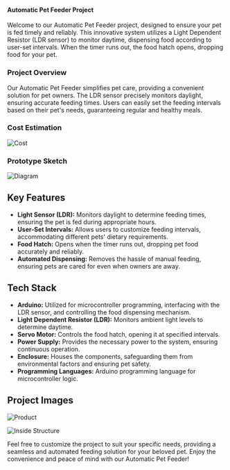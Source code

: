 #### Automatic Pet Feeder Project

Welcome to our Automatic Pet Feeder project, designed to ensure your pet is fed timely and reliably. This innovative system utilizes a Light Dependent Resistor (LDR sensor) to monitor daytime, dispensing food according to user-set intervals. When the timer runs out, the food hatch opens, dropping food for your pet.

### Project Overview

Our Automatic Pet Feeder simplifies pet care, providing a convenient solution for pet owners. The LDR sensor precisely monitors daylight, ensuring accurate feeding times. Users can easily set the feeding intervals based on their pet's needs, guaranteeing regular and healthy meals.

### Cost Estimation

![Cost](https://github.com/Avineesh28/Automatic-Pet-Feeder-System/assets/79737929/ed455ecc-3e35-4542-8697-231638526558)


### Prototype Sketch

![Diagram](https://github.com/Avineesh28/Automatic-Pet-Feeder-System/assets/79737929/2d1b036e-7ff0-436e-b88e-759ee7bc47e2)

## Key Features

- **Light Sensor (LDR):** Monitors daylight to determine feeding times, ensuring the pet is fed during appropriate hours.
- **User-Set Intervals:** Allows users to customize feeding intervals, accommodating different pets' dietary requirements.
- **Food Hatch:** Opens when the timer runs out, dropping pet food accurately and reliably.
- **Automated Dispensing:** Removes the hassle of manual feeding, ensuring pets are cared for even when owners are away.

## Tech Stack

- **Arduino:** Utilized for microcontroller programming, interfacing with the LDR sensor, and controlling the food dispensing mechanism.
- **Light Dependent Resistor (LDR):** Monitors ambient light levels to determine daytime.
- **Servo Motor:** Controls the food hatch, opening it at specified intervals.
- **Power Supply:** Provides the necessary power to the system, ensuring continuous operation.
- **Enclosure:** Houses the components, safeguarding them from environmental factors and ensuring pet safety.
- **Programming Languages:** Arduino programming language for microcontroller logic.

## Project Images

![Product](https://github.com/Avineesh28/Automatic-Pet-Feeder-System/assets/79737929/2e0129b3-e27b-4b75-bfe1-40c327a62426)

![Inside Structure](https://github.com/Avineesh28/Automatic-Pet-Feeder-System/assets/79737929/318812c9-f301-4827-ac61-6f06bb1aeee5)

Feel free to customize the project to suit your specific needs, providing a seamless and automated feeding solution for your beloved pet. Enjoy the convenience and peace of mind with our Automatic Pet Feeder!
